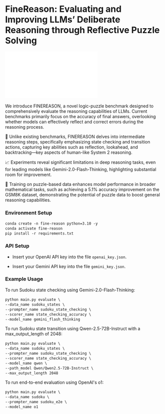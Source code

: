 # FineReason: Evaluating and Improving LLMs’ Deliberate Reasoning through Reflective Puzzle Solving

![Puzzle_Categories](assets/puzzle-categories.pdf)

We introduce FINEREASON, a novel logic-puzzle benchmark designed to comprehensively evaluate the reasoning capabilities of LLMs. Current benchmarks primarily focus on the accuracy of final answers, overlooking whether models can effectively reflect and correct errors during the reasoning process. 

📌 Unlike existing benchmarks, FINEREASON delves into intermediate reasoning steps, specifically emphasizing state checking and transition actions, capturing key abilities such as reflection, lookahead, and backtracking—key aspects of human-like System 2 reasoning.

📈 Experiments reveal significant limitations in deep reasoning tasks, even for leading models like Gemini-2.0-Flash-Thinking, highlighting substantial room for improvement.

🚀 Training on puzzle-based data enhances model performance in broader mathematical tasks, such as achieving a 5.1% accuracy improvement on the GSM8K dataset, demonstrating the potential of puzzle data to boost general reasoning capabilities.

### Environment Setup
```
conda create -n fine-reason python=3.10 -y
conda activate fine-reason
pip install -r requirements.txt
```

### API Setup
- Insert your OpenAI API key into the file `openai_key.json`.

- Insert your Gemini API key into the file `gemini_key.json`.

### Example Usage
To run Sudoku state checking using Gemini-2.0-Flash-Thinking:
```
python main.py evaluate \
--data_name sudoku_states \
--prompter_name sudoku_state_checking \
--scorer_name state_checking_accuracy \
--model_name gemini_flash_thinking
```
To run Sudoku state transition using Qwen-2.5-72B-Instruct with a max_output_length of 2048:
```
python main.py evaluate \
--data_name sudoku_states \
--prompter_name sudoku_state_checking \
--scorer_name state_checking_accuracy \
--model_name qwen \
--path_model Qwen/Qwen2.5-72B-Instruct \
--max_output_length 2048
```
To run end-to-end evaluation using OpenAI's  o1:
```
python main.py evaluate \
--data_name sudoku \
--prompter_name sudoku_e2e \
--model_name o1
```
